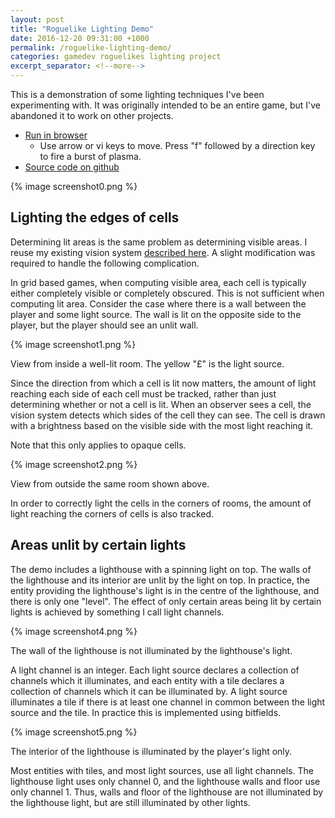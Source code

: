 ```yaml
---
layout: post
title: "Roguelike Lighting Demo"
date: 2016-12-20 09:31:00 +1000
permalink: /roguelike-lighting-demo/
categories: gamedev roguelikes lighting project
excerpt_separator: <!--more-->
---
```


This is a demonstration of some lighting techniques I've been experimenting
with. It was originally intended to be an entire game, but I've abandoned it to
work on other projects.

 - [Run in browser](https://games.gridbugs.org/roguelike-lighting-demo)
   - Use arrow or vi keys to move. Press "f" followed by a direction key to fire a
     burst of plasma.
 - [Source code on github](https://github.com/stevebob/roguelike-lighting-demo)

{% image screenshot0.png %}
<!--more-->

## Lighting the edges of cells

Determining lit areas is the same problem as determining visible areas. I reuse
my existing vision system [described here](/visible-area-detection-recursive-shadowcast).
A slight modification was required to handle the following complication.

In grid based games, when computing visible area, each cell is typically either
completely visible or completely obscured. This is not sufficient when computing
lit area. Consider the case where there is a wall between the player and some
light source. The wall is lit on the opposite side to the player, but the player
should see an unlit wall.

{% image screenshot1.png %}

<p class="label">View from inside a well-lit room. The yellow "£" is the light
source.</p>

Since the direction from which a cell is lit now matters, the amount of light
reaching each side of each cell must be tracked, rather than just determining
whether or not a cell is lit. When an observer sees a cell, the vision system
detects which sides of the cell they can see. The cell is drawn with a
brightness based on the visible side with the most light reaching it.

Note that this only applies to opaque cells.

{% image screenshot2.png %}

<p class="label">View from outside the same room shown above.</p>

In order to correctly light the cells in the corners of rooms, the amount of
light reaching the corners of cells is also tracked.

## Areas unlit by certain lights

The demo includes a lighthouse with a spinning light on top. The walls of the
lighthouse and its interior are unlit by the light on top. In practice,
the entity providing the lighthouse's light is in the centre of the
lighthouse, and there is only one "level". The effect of only certain areas
being lit by certain lights is achieved by something I call light channels.

{% image screenshot4.png %}
<p class="label">The wall of the lighthouse is not illuminated by the
lighthouse's light.</p>

A light channel is an integer. Each light source declares a collection of channels
which it illuminates, and each entity with a tile declares a collection of
channels which it can be illuminated by. A light source illuminates a tile if
there is at least one channel in common between the light source and the tile.
In practice this is implemented using bitfields.

{% image screenshot5.png %}
<p class="label">The interior of the lighthouse is illuminated by the player's
light only.</p>

Most entities with tiles, and most light sources, use all light channels. The
lighthouse light uses only channel 0, and the lighthouse walls and floor use
only channel 1. Thus, walls and floor of the lighthouse are not illuminated by
the lighthouse light, but are still illuminated by other lights.
